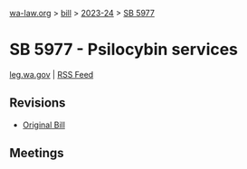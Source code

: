 [wa-law.org](/) > [bill](/bill/) > [2023-24](/bill/2023-24/) > [SB 5977](/bill/2023-24/sb/5977/)

# SB 5977 - Psilocybin services
[leg.wa.gov](https://app.leg.wa.gov/billsummary?BillNumber=5977&Year=2023&Initiative=false) | [RSS Feed](./rss.xml)

## Revisions
* [Original Bill](1/)

## Meetings